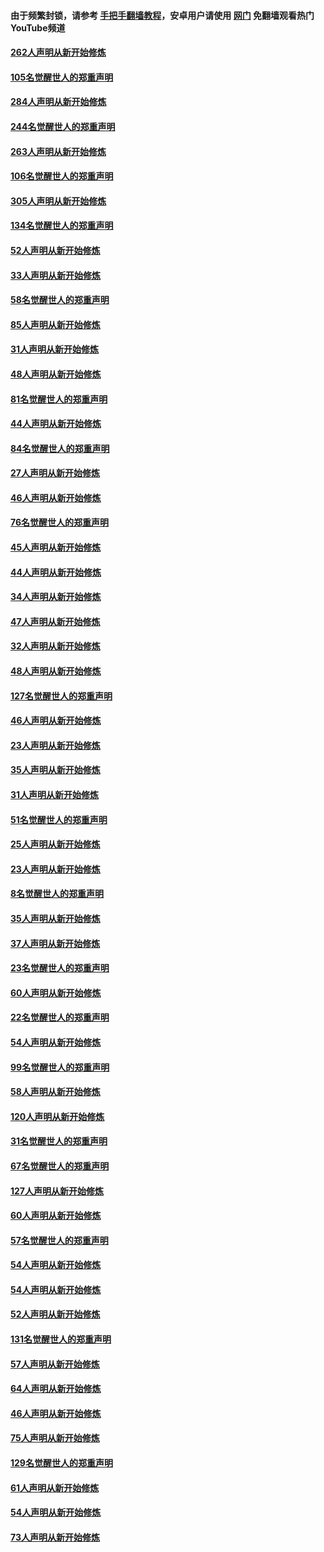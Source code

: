 #### 由于频繁封锁，请参考 [手把手翻墙教程](https://github.com/gfw-breaker/guides/wiki/)，安卓用户请使用 [网门](https://github.com/gfw-breaker/nogfw/blob/master/dl.md?t=04092200) 免翻墙观看热门YouTube频道 

#### [262人声明从新开始修炼](../pages/91/423004.md?t=04092200) 

#### [105名觉醒世人的郑重声明](../pages/91/423003.md?t=04092200) 

#### [284人声明从新开始修炼](../pages/91/422707.md?t=04092200) 

#### [244名觉醒世人的郑重声明](../pages/91/422706.md?t=04092200) 

#### [263人声明从新开始修炼](../pages/91/422553.md?t=04092200) 

#### [106名觉醒世人的郑重声明](../pages/91/422552.md?t=04092200) 

#### [305人声明从新开始修炼](../pages/91/422153.md?t=04092200) 

#### [134名觉醒世人的郑重声明](../pages/91/422152.md?t=04092200) 

#### [52人声明从新开始修炼](../pages/91/421846.md?t=04092200) 

#### [33人声明从新开始修炼](../pages/91/421804.md?t=04092200) 

#### [58名觉醒世人的郑重声明](../pages/91/421845.md?t=04092200) 

#### [85人声明从新开始修炼](../pages/91/421769.md?t=04092200) 

#### [31人声明从新开始修炼](../pages/91/421763.md?t=04092200) 

#### [48人声明从新开始修炼](../pages/91/421605.md?t=04092200) 

#### [81名觉醒世人的郑重声明](../pages/91/421656.md?t=04092200) 

#### [44人声明从新开始修炼](../pages/91/421544.md?t=04092200) 

#### [84名觉醒世人的郑重声明](../pages/91/421543.md?t=04092200) 

#### [27人声明从新开始修炼](../pages/91/421465.md?t=04092200) 

#### [46人声明从新开始修炼](../pages/91/421454.md?t=04092200) 

#### [76名觉醒世人的郑重声明](../pages/91/421453.md?t=04092200) 

#### [45人声明从新开始修炼](../pages/91/421452.md?t=04092200) 

#### [44人声明从新开始修炼](../pages/91/421422.md?t=04092200) 

#### [34人声明从新开始修炼](../pages/91/421322.md?t=04092200) 

#### [47人声明从新开始修炼](../pages/91/421264.md?t=04092200) 

#### [32人声明从新开始修炼](../pages/91/421225.md?t=04092200) 

#### [48人声明从新开始修炼](../pages/91/421202.md?t=04092200) 

#### [127名觉醒世人的郑重声明](../pages/91/421224.md?t=04092200) 

#### [46人声明从新开始修炼](../pages/91/421203.md?t=04092200) 

#### [23人声明从新开始修炼](../pages/91/421138.md?t=04092200) 

#### [35人声明从新开始修炼](../pages/91/421122.md?t=04092200) 

#### [31人声明从新开始修炼](../pages/91/421081.md?t=04092200) 

#### [51名觉醒世人的郑重声明](../pages/91/421080.md?t=04092200) 

#### [25人声明从新开始修炼](../pages/91/421020.md?t=04092200) 

#### [23人声明从新开始修炼](../pages/91/420884.md?t=04092200) 

#### [8名觉醒世人的郑重声明](../pages/91/420883.md?t=04092200) 

#### [35人声明从新开始修炼](../pages/91/420809.md?t=04092200) 

#### [37人声明从新开始修炼](../pages/91/420766.md?t=04092200) 

#### [23名觉醒世人的郑重声明](../pages/91/420765.md?t=04092200) 

#### [60人声明从新开始修炼](../pages/91/420727.md?t=04092200) 

#### [22名觉醒世人的郑重声明](../pages/91/420726.md?t=04092200) 

#### [54人声明从新开始修炼](../pages/91/420529.md?t=04092200) 

#### [99名觉醒世人的郑重声明](../pages/91/420528.md?t=04092200) 

#### [58人声明从新开始修炼](../pages/91/420198.md?t=04092200) 

#### [120人声明从新开始修炼](../pages/91/420141.md?t=04092200) 

#### [31名觉醒世人的郑重声明](../pages/91/420197.md?t=04092200) 

#### [67名觉醒世人的郑重声明](../pages/91/420140.md?t=04092200) 

#### [127人声明从新开始修炼](../pages/91/420082.md?t=04092200) 

#### [60人声明从新开始修炼](../pages/91/420081.md?t=04092200) 

#### [57名觉醒世人的郑重声明](../pages/91/420080.md?t=04092200) 

#### [54人声明从新开始修炼](../pages/91/419533.md?t=04092200) 

#### [54人声明从新开始修炼](../pages/91/419532.md?t=04092200) 

#### [52人声明从新开始修炼](../pages/91/419531.md?t=04092200) 

#### [131名觉醒世人的郑重声明](../pages/91/419530.md?t=04092200) 

#### [57人声明从新开始修炼](../pages/91/419430.md?t=04092200) 

#### [64人声明从新开始修炼](../pages/91/419429.md?t=04092200) 

#### [46人声明从新开始修炼](../pages/91/419428.md?t=04092200) 

#### [75人声明从新开始修炼](../pages/91/419427.md?t=04092200) 

#### [129名觉醒世人的郑重声明](../pages/91/419426.md?t=04092200) 

#### [61人声明从新开始修炼](../pages/91/419198.md?t=04092200) 

#### [54人声明从新开始修炼](../pages/91/419197.md?t=04092200) 

#### [73人声明从新开始修炼](../pages/91/419196.md?t=04092200) 

